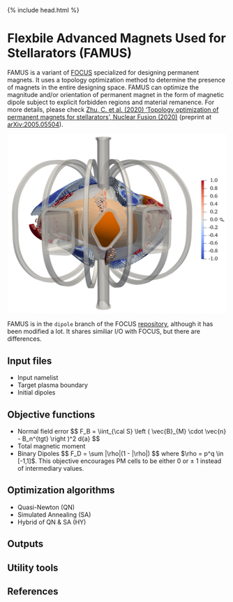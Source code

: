 {% include head.html %}
# Flexbile Advanced Magnets Used for Stellarators (FAMUS)

FAMUS is a variant of [FOCUS](index.md) specialized for designing permanent magnets.
It uses a topology optimization method to determine the presence of magnets in the entire designing space.
FAMUS can optimize the magnitude and/or orientation of permanent magnet in the form of magnetic dipole subject to explicit forbidden regions and material remanence.
For more details, please check [Zhu, C. et al. (2020) ‘Topology optimization of permanent magnets for stellarators’, Nuclear Fusion (2020)](https:doi.org/10.1088/1741-4326/aba453) (preprint at [arXiv:2005.05504](http://arxiv.org/abs/2005.05504)).

![](figures/NormalMagnets_outboard.png)

FAMUS is in the `dipole` branch of the FOCUS [repository](https://github.com/PrincetonUniversity/FOCUS/tree/dipole), although it has been modified a lot.
It shares similiar I/O with FOCUS, but there are differences.

## Input files
- Input namelist
- Target plasma boundary
- Initial dipoles
  

## Objective functions
- Normal field error
  \$$ F_B = \iint_{\cal S} \left ( \vec{B}_{M} \cdot \vec{n} - B_n^{tgt} \right )^2 d{a} $$
- Total magnetic moment
- Binary Dipoles
  \$$ F_D = \sum |\rho|(1 - |\rho|) $$
  where \$\rho = p^q \in [-1,1]$. This objective encourages PM cells to be either 0 or $\pm$ 1 instead of intermediary values.


## Optimization algorithms
- Quasi-Newton (QN)
- Simulated Annealing (SA)
- Hybrid of QN & SA (HY)

## Outputs

## Utility tools

## References
